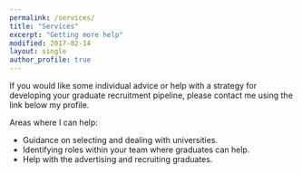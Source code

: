 ```yaml
---
permalink: /services/
title: "Services"
excerpt: "Getting more help"
modified: 2017-02-14
layout: single
author_profile: true
---
```


If you would like some individual advice or help with a strategy for developing your graduate recruitment pipeline, please contact me using the link below my profile. 

Areas where I can help:

- Guidance on selecting and dealing with universities.
- Identifying roles within your team where graduates can help.
- Help with the advertising and recruiting graduates. 